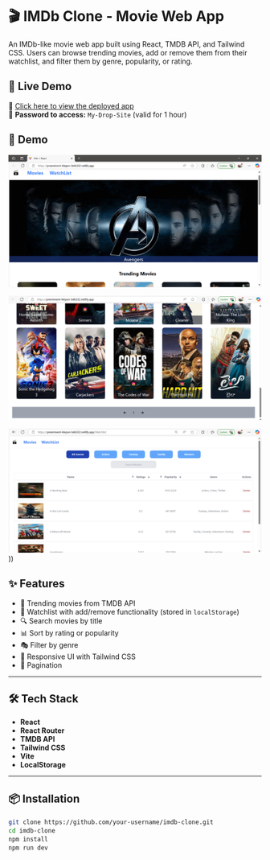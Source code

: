 # 🎬 IMDb Clone - Movie Web App

An IMDb-like movie web app built using React, TMDB API, and Tailwind CSS. Users can browse trending movies, add or remove them from their watchlist, and filter them by genre, popularity, or rating.


## 🚀 Live Demo

🔗 [Click here to view the deployed app](https://preeminent-klepon-b4b332.netlify.app)  
🔐 **Password to access:** `My-Drop-Site` (valid for 1 hour)

## 📸 Demo

![App Screenshot1](https://github.com/CHANDAN-NS-31/Film-Vault-/blob/main/Page1_1.png)

![App Screenshot2](https://github.com/CHANDAN-NS-31/Film-Vault-/blob/main/Page1_2.png)

![App Screenshot1](https://github.com/CHANDAN-NS-31/Film-Vault-/blob/main/Page2.png)))



## ✨ Features

- 🎥 Trending movies from TMDB API
- 📁 Watchlist with add/remove functionality (stored in `localStorage`)
- 🔍 Search movies by title
- 📊 Sort by rating or popularity
- 🎭 Filter by genre
- 🚀 Responsive UI with Tailwind CSS
- 🔁 Pagination

---

## 🛠️ Tech Stack

- **React**
- **React Router**
- **TMDB API**
- **Tailwind CSS**
- **Vite**
- **LocalStorage**

---

## 📦 Installation

```bash
git clone https://github.com/your-username/imdb-clone.git
cd imdb-clone
npm install
npm run dev
